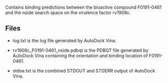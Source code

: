 Contains binding predictions between the bioactive compound F0191-0461 and the nside search space on the virulence factor rv1908c.

## Files

- log.txt is the log file generated by AutoDock Vina.

- rv1908c_F0191-0461_nside.pdbqt is the PDBQT file generated by AutoDock Vina containing the orientation and binding location of F0191-0461.

- stdoe.txt is the combined STDOUT and STDERR output of AutoDock Vina.

